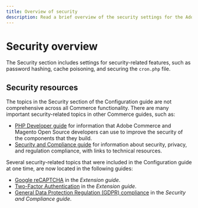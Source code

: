 ```yaml
---
title: Overview of security
description: Read a brief overview of the security settings for the Adobe Commerce and Magento Open Source application.
---
```


# Security overview

The Security section includes settings for security-related features, such as password hashing, cache poisoning, and securing the `cron.php` file.

## Security resources

The topics in the Security section of the Configuration guide are not comprehensive across all Commerce functionality. There are many important security-related topics in other Commerce guides, such as:

- [PHP Developer guide](https://developer.adobe.com/commerce/php/development/security/) for information that Adobe Commerce and Magento Open Source developers can use to improve the security of the components that they build.
- [Security and Compliance guide](https://devdocs.magento.com/security/security-and-compliance.html) for information about security, privacy, and regulation compliance, with links to technical resources.

Several security-related topics that were included in the Configuration guide at one time, are now located in the following guides:

- [Google reCAPTCHA](https://devdocs.magento.com/guides/v2.4/security/google-recaptcha.html) in the _Extension guide_.
- [Two-Factor Authentication](https://devdocs.magento.com/guides/v2.4/security/two-factor-authentication.html) in the _Extension guide_.
- [General Data Protection Regulation (GDPR) compliance](https://devdocs.magento.com/compliance/privacy/gdpr.html) in the _Security and Compliance guide_.
